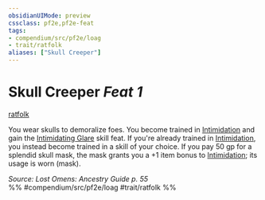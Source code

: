 ```yaml
---
obsidianUIMode: preview
cssclass: pf2e,pf2e-feat
tags:
- compendium/src/pf2e/loag
- trait/ratfolk
aliases: ["Skull Creeper"]
---
```

# Skull Creeper  *Feat 1*  
[ratfolk](rules/traits/ratfolk-b1.md)  


You wear skulls to demoralize foes. You become trained in [Intimidation](compendium/skills.md#Intimidation) and gain the [Intimidating Glare](compendium/feats/intimidating-glare.md) skill feat. If you're already trained in [Intimidation](compendium/skills.md#Intimidation), you instead become trained in a skill of your choice. If you pay 50 gp for a splendid skull mask, the mask grants you a +1 item bonus to [Intimidation](compendium/skills.md#Intimidation); its usage is worn (mask).

*Source: Lost Omens: Ancestry Guide p. 55*  
%% #compendium/src/pf2e/loag #trait/ratfolk %%